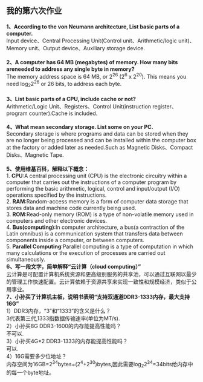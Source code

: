 ## 我的第六次作业
**1、According to the von Neumann architecture, List basic parts of a
computer.**
<br/>Input device、Central Processing Unit(Control unit、Arithmetic/logic unit)、Memory unit、Output device、Auxiliary storage device.
<br/>
<br/>**2、A computer has 64 MB (megabytes) of memory. How many bits areneeded to address any single byte in memory?**
<br/>The memory address space is 64 MB, or 2<sup>26</sup> (2<sup>6</sup> x 2<sup>20</sup>). This means you need log<sub>2</sub>2<sup>26</sup> or 26 bits, to address each byte.
<br/>
<br/>**3、List basic parts of a CPU, include cache or not?**
<br/>Arithmetic/Logic Unit、Registers、Control Unit(instruction register、program counter).Cache is included.
<br/>
<br/>**4、What mean secondary storage. List some on your PC.**
<br/>Secondary storage is where programs and data can be stored when they are no longer being processed and can be installed within the computer box at the factory or added later as needed.Such as Magnetic Disks、Compact Disks、Magnetic Tape.
<br/>
<br/>**5、使用维基百科，解释以下概念：**
<br/>1. **CPU**:A central processing unit (CPU) is the electronic circuitry within a computer that carries out the instructions of a computer program by performing the basic arithmetic, logical, control and input/output (I/O) operations specified by the instructions. 
<br/>2. **RAM**:Random-access memory is a form of computer data storage that stores data and machine code currently being used. 
<br/>3. **ROM**:Read-only memory (ROM) is a type of non-volatile memory used in computers and other electronic devices. 
<br/>4. **Bus(computing)**:In computer architecture, a bus(a contraction of the Latin omnibus) is a communication system that transfers data between components inside a computer, or between computers.
<br/>5. **Parallel Computing**:Parallel computing is a type of computation in which many calculations or the execution of processes are carried out simultaneously.
<br/>**6、写一段文字，简单解释“云计算（cloud computing）”**
<br/>云计算是可配置计算机系统资源和更高级别服务的共享池，可以通过互联网以最少的管理工作快速配置。云计算依赖于资源共享来实现一致性和规模经济，类似于公用事业。
<br/>**7、小孙买了计算机主板，说明书表明“支持双通道DDR3-1333内存，最大支持16G”**
<br/>1）DDR3内存，“3”和“1333”的含义是什么？
<br/>3代表第三代,1333指数据传输速率(单位为MT/s).
<br/>2）小孙买8G DDR3-1600的内存能提高性能吗？
<br/>不可以.
<br/>3）小孙买4G*2 DDR3-1333的内存能提高性能吗？
<br/>可以.
<br/>4）16G需要多少位地址？
<br/>内存空间为16GB=2<sup>34</sup>bytes=(2<sup>4</sup>+2<sup>30</sup>)bytes,因此需要log<sub>2</sub>2<sup>34</sup>=34bits给内存中的每一个byte地址。